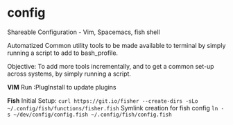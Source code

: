 # config
Shareable Configuration - Vim, Spacemacs, fish shell

Automatized Common utility tools to be made available to terminal by simply running a script to add to bash_profile.

Objective: To add more tools incrementally, and to get a common set-up across systems, by simply running a script.

**VIM**
Run :PlugInstall to update plugins

**Fish**
Initial Setup:
`curl https://git.io/fisher --create-dirs -sLo ~/.config/fish/functions/fisher.fish`
Symlink creation for fish config `ln -s ~/dev/config/config.fish ~/.config/fish/config.fish`
